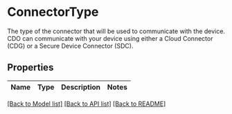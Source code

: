 # ConnectorType

The type of the connector that will be used to communicate with the device. CDO can communicate with your device using either a Cloud Connector (CDG) or a Secure Device Connector (SDC).

## Properties

Name | Type | Description | Notes
------------ | ------------- | ------------- | -------------

[[Back to Model list]](../README.md#documentation-for-models) [[Back to API list]](../README.md#documentation-for-api-endpoints) [[Back to README]](../README.md)


